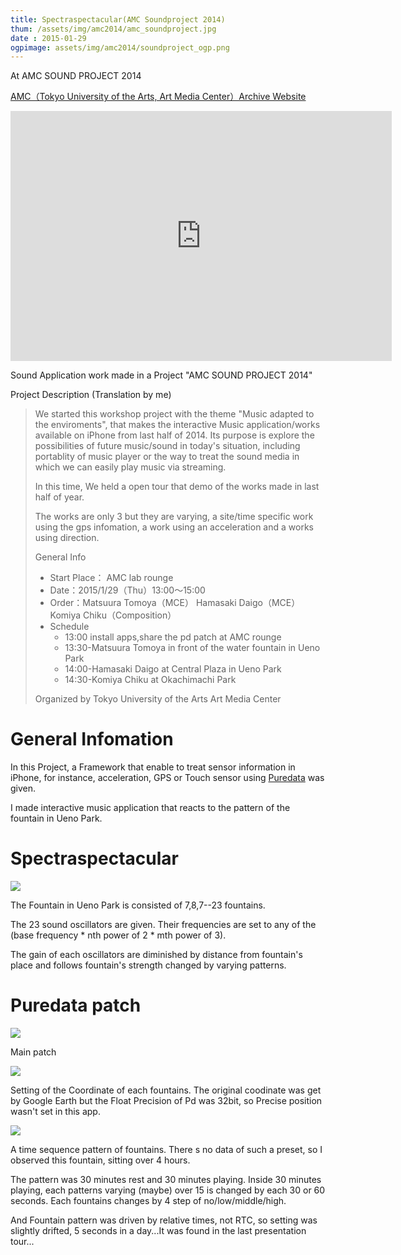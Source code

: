 ```yaml
---
title: Spectraspectacular(AMC Soundproject 2014)
thum: /assets/img/amc2014/amc_soundproject.jpg
date : 2015-01-29
ogpimage: assets/img/amc2014/soundproject_ogp.png
---
```


At AMC SOUND PROJECT 2014

[AMC（Tokyo University of the Arts, Art Media Center）Archive Website](http://geidaiamc.tumblr.com/post/114569954667/amc-sound-project-2014-%E6%88%90%E6%9E%9C%E7%99%BA%E8%A1%A8-%E4%B8%8A%E9%87%8E%E5%85%AC%E5%9C%92%E4%BD%9C%E5%93%81%E5%B7%A1%E3%82%8A-%E6%8B%85%E5%BD%93%E8%AC%9B%E5%B8%AB%E5%8F%A4%E6%BE%A4-%E9%BE%8D)

<iframe width="610" height="400" src="https://www.youtube.com/embed/ea4RPf-Qzak" frameborder="0" allowfullscreen></iframe>


Sound Application work made in a Project "AMC SOUND PROJECT 2014"

Project Description (Translation by me)

> We started this workshop project with the theme "Music adapted to the enviroments", that makes the interactive Music application/works available on iPhone from last half of 2014. Its purpose is explore the possibilities of future music/sound in today's situation, including portablity of music player or the way to treat the sound media in which we can easily play music via streaming.
> 
> In this time, We held a open tour that demo of the works made in last half of year.
> 
> The works are only 3 but they are varying, a site/time specific work using the gps infomation, a work using an acceleration and a works using direction.
> 
>  General Info
>  
>  - Start Place： AMC lab rounge
>  - Date：2015/1/29（Thu）13:00〜15:00
>  - Order：Matsuura Tomoya（MCE） Hamasaki Daigo（MCE） Komiya Chiku（Composition）
>  - Schedule
>     + 13:00 install apps,share the pd patch at AMC rounge
>     + 13:30-Matsuura Tomoya in front of the water fountain in Ueno Park
>     + 14:00-Hamasaki Daigo at Central Plaza in Ueno Park
>     + 14:30-Komiya Chiku at Okachimachi Park
>   
>  Organized by Tokyo University of the Arts Art Media Center


# General Infomation

In this Project, a Framework that enable to treat sensor information in iPhone, for instance, acceleration, GPS or Touch sensor using [Puredata](puredata.info) was given.

I made interactive music application that reacts to the pattern of the fountain in Ueno Park.

# Spectraspectacular

![](/assets/img/amc2014/spectraspectacular.png)

The Fountain in Ueno Park is consisted of 7,8,7--23 fountains.

The 23 sound oscillators are given. Their frequencies are set to any of the (base frequency * nth power of 2 * mth power of 3).

The gain of each oscillators are diminished by distance from fountain's place and follows fountain's strength changed by varying patterns.

# Puredata patch

![](/assets/img/amc2014/pd1.png)

Main patch

![](/assets/img/amc2014/pd2.png)

Setting of the Coordinate of each fountains.
The original coodinate was get by Google Earth but the Float Precision of Pd was 32bit, so Precise position wasn't set in this app.

![](/assets/img/amc2014/pd3.png)

A time sequence pattern of fountains. There s no data of such a preset, so I observed this fountain, sitting over 4 hours.

The pattern was 30 minutes rest and 30 minutes playing.
Inside 30 minutes playing, each patterns varying (maybe) over 15 is changed by each 30 or 60 seconds.
Each fountains changes by 4 step of no/low/middle/high.

And Fountain pattern was driven by relative times, not RTC, so setting was slightly drifted, 5 seconds in a day...It was found in the last presentation tour...
